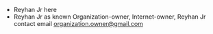- Reyhan Jr here
- Reyhan Jr as known Organization-owner, Internet-owner, Reyhan Jr contact email organization.owner@gmail.com
